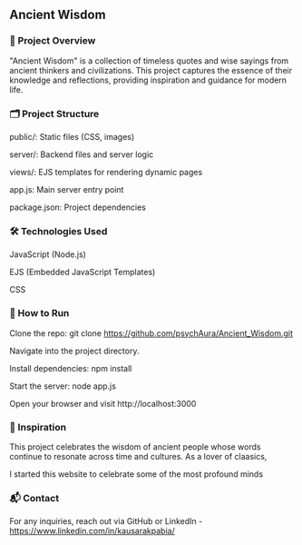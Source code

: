 ## Ancient Wisdom

### 🌿 Project Overview

"Ancient Wisdom" is a collection of timeless quotes and wise sayings from ancient thinkers and civilizations. This project captures the essence of their knowledge and reflections, providing inspiration and guidance for modern life.

### 🗂️ Project Structure

public/: Static files (CSS, images)

server/: Backend files and server logic

views/: EJS templates for rendering dynamic pages

app.js: Main server entry point

package.json: Project dependencies

### 🛠️ Technologies Used

JavaScript (Node.js)

EJS (Embedded JavaScript Templates)

CSS

### 🚀 How to Run

Clone the repo: git clone https://github.com/psychAura/Ancient_Wisdom.git

Navigate into the project directory.

Install dependencies: npm install

Start the server: node app.js

Open your browser and visit http://localhost:3000

### 🌟 Inspiration

This project celebrates the wisdom of ancient people whose words continue to resonate across time and cultures. As a lover of claasics,

I started this website to celebrate some of the most profound minds

### 📬 Contact

For any inquiries, reach out via GitHub or LinkedIn - https://www.linkedin.com/in/kausarakpabia/
